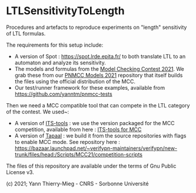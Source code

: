 # LTLSensitivityToLength
Procedures and artefacts to reproduce experiments on "length" sensitivity of LTL formulas.

The requirements for this setup include:

* A version of Spot : https://spot.lrde.epita.fr/ to both translate LTL to an automaton and analyze its sensitivity.
* The models and formulas from the [Model Checking Contest 2021](https://mcc.lip6.fr). We grab these from our [PNMCC Models 2021](https://github.com/yanntm/pnmcc-models-2021) repository that itself builds the files using the official distribution of the MCC.
* Our test/runner framework for these examples, available from https://github.com/yanntm/pnmcc-tests

Then we need a MCC compatible tool that can compete in the LTL category of the contest. We used~:

* A version of [ITS-tools](http://ddd.lip6.fr) : we use the version packaged for the MCC competition, available from here : [ITS-tools for MCC](https://github.com/yanntm/ITS-commandline)
* A version of [Tapaal](https://www.tapaal.net/) : we build it from the source repositories with flags to enable MCC mode. See repository here : https://bazaar.launchpad.net/~verifypn-maintainers/verifypn/new-trunk/files/head:/Scripts/MCC21/competition-scripts



The files of this repository are available under the terms of Gnu Public License v3.

(c) 2021; Yann Thierry-Mieg - CNRS - Sorbonne Université
